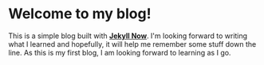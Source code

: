 # Welcome to my blog!

This is a simple blog built with [**Jekyll Now**](https://github.com/barryclark/jekyll-now). I'm looking forward to writing what I learned and hopefully, it will help me remember some stuff down the line. As this is my first blog, I am looking forward to learning as I go.